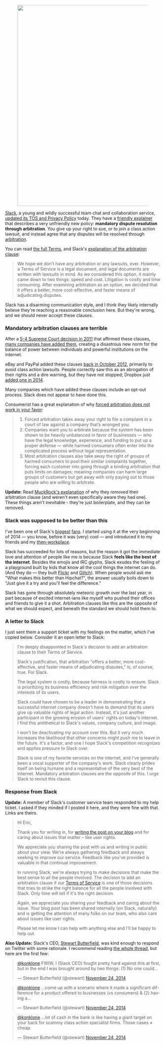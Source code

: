 <figure>
<a target="_blank" href="http://lance.wordpress.com/2014/10/30/slack-hq/"><img src="/assets/images/blog/slack/slack-hq.jpg" style="width: 650px"></a>
</figure>

[Slack](https://slack.com), a young and wildly successful team chat and collaboration service, [updated its TOS and Privacy Policy](http://slackhq.com/post/103473448150/slacks-policy-update) today. They have a [friendly explainer](https://slack.zendesk.com/hc/en-us/articles/203950296) that describes a very unfriendly new policy: **mandatory dispute resolution through arbitration**. You give up your right to sue, or to join a class action lawsuit, and instead agree that any disputes will be resolved through [arbitration](https://en.wikipedia.org/wiki/Arbitration_in_the_United_States).

You can read [the full Terms](https://slack.com/terms-of-service), and Slack's [explanation of the arbitration clause](https://slack.zendesk.com/hc/en-us/articles/203950296#arbitration):

> We hope we don’t have any arbitration or any lawsuits, ever. However, a Terms of Service is a legal document, and legal documents are written with lawsuits in mind. As we considered this option, it mainly came down to two things: speed and cost. Litigation is costly and time consuming. After examining arbitration as an option, we decided that it offers a better, more cost-effective, and faster means of adjudicating disputes.

Slack has a disarming communication style, and I think they likely internally believe they're reaching a reasonable conclusion here. But they're wrong, and we should never accept these clauses.

### Mandatory arbitration clauses are terrible

After a [5-4 Supreme Court decision in 2011](https://en.wikipedia.org/wiki/AT%26T_Mobility_v._Concepcion) that affirmed these clauses, [many companies have added them](http://www.citizen.org/rigged-justice-rogues-gallery), creating a disastrous new norm for the balance of power between individuals and powerful institutions on the internet. 

eBay and PayPal added these clauses [back in October 2012](http://consumerist.com/2012/10/09/paypal-slips-forced-arbitration-clause-into-user-agreement-gives-you-until-dec-1-to-opt-out/), primarily to avoid class action lawsuits. People correctly saw this as an abrogation of their rights and a dire warning, but they have not stopped; Dropbox just [added one in 2014](http://consumerist.com/2014/02/21/dropbox-jumps-on-forced-arbitration-bandwagon-but-offers-online-opt-out/).

Many companies which have added these clauses include an opt-out process. Slack does not appear to have done this.

Consumerist has a great explanation of why [forced arbitration does not work in your favor](http://consumerist.com/2014/02/25/why-you-should-opt-out-of-forced-arbitration-in-3-sentences/):

> 1. Forced arbitration takes away your right to file a complaint in a court of law against a company that’s wronged you.
> 2. Companies want you to arbitrate because the system has been shown to be heavily unbalanced in favor of businesses — who have the legal knowledge, experience, and funding to put up a proper defense — while harmed consumers often enter into the complicated process without legal representation.
> 3. Most arbitration clauses also take away the right of groups of harmed consumers to pool their similar complaints together, forcing each customer into going through a binding arbitration that puts limits on damages; meaning companies can harm large groups of customers but get away with only paying out to those people who are willing to arbitrate.

**Update:** Read [MuckRock's explanation](https://www.muckrock.com/news/archives/2014/dec/17/update-muckrocks-terms-service/) of why they _removed_ their arbitration clause (and weren't even specifically aware they had one). These things aren't inevitable - they're just boilerplate, and they can be removed.

### Slack was supposed to be better than this

I've been one of Slack's [biggest](https://twitter.com/konklone/status/463767312818917376) [fans](https://twitter.com/konklone/status/501723350495133696). I started using it at the very beginning of 2014 — you know, before it was (very) cool — and introduced it to my friends and my [then-workplace](https://sunlightfoundation.com).

Slack has succeeded for lots of reasons, but the reason it got the immediate love and attention of people like me is because Slack **feels like the best of the internet**. Besides the emojis and IRC glyphs, Slack exudes the feeling of a playground built by kids that know all the cool things the internet can do. (And they do — they built [Flickr](https://www.flickr.com/) and [Glitch](https://en.wikipedia.org/wiki/Glitch_(video_game))). When people would ask me "What makes this better than Hipchat?", the answer usually boils down to "Just give it a try and you'll feel the difference."

Slack has gone through absolutely meteoric growth over the last year, in part because of excited internet-ians like myself who pushed their offices and friends to give it a shot. Arbitration clauses like this are the opposite of what we should expect, and beneath the standard we should hold them to.

### A letter to Slack

I just sent them a support ticket with my feelings on the matter, which I've copied below. Consider it an open letter to Slack:

> I'm deeply disappointed in Slack's decision to add an arbitration clause to their Terms of Service.
> 
> Slack's justification, that arbitration "offers a better, more cost-effective, and faster means of adjudicating disputes," is, of course, true. For Slack.
> 
> The legal system is costly, because fairness is costly to ensure. Slack is prioritizing its business efficiency and risk mitigation over the interests of its users.
> 
> Slack could have chosen to be a leader in demonstrating that a successful internet company doesn't have to demand that its users give up valuable rights of legal action. Instead, it's just another participant in the growing erosion of users' rights on today's internet. I find this antithetical to Slack's values, company culture, and image.
> 
> I won't be deactivating my account over this. But it very much increases the likelihood that other concerns might push me to leave in the future. It's a factor, and one I hope Slack's competition recognizes and applies pressure to Slack over.
> 
> Slack is one of my favorite services on the internet, and I've generally been a vocal supporter of the company's work. Slack clearly prides itself on being humane and a representative of the very best of the Internet. Mandatory arbitration clauses are the opposite of this. I urge Slack to revisit this clause.

### Response from Slack

**Update:** A member of Slack's customer service team responded to my help ticket. I asked if they minded if I posted it here, and they were fine with that. Links are theirs.

> Hi Eric,
> 
> Thank you for writing in, for [writing the post on your blog](https://konklone.com/post/slack-is-now-forcing-users-into-arbitration-and-that-is-terrible) and for caring about issues that matter – like user rights.
> 
> We appreciate you sharing the post with us and writing in public about your view. We're always gathering feedback and always seeking to improve our service. Feedback like you've provided is valuable in that continual improvement.
> 
> In running Slack, we're always trying to make decisions that make the best sense to all the people involved. The decision to add an arbitration clause if our [Terms of Service](https://slack.com/terms-of-service) is one of those decisions that tries to strike the right balance for all the people involved with Slack. Only time will tell if it's the right decision.
> 
> Again, we appreciate you sharing your feedback and caring about the issue. Your blog post has been shared internally (on Slack, naturally) and is getting the attention of many folks on our team, who also care about issues like user rights.
> 
> Please let me know I can help with anything else and I'll be happy to help out.

**Also Update:** Slack's CEO, [Stewart Butterfield](https://twitter.com/stewart), was kind enough to respond on Twitter with some rationale. I recommend reading [the whole thread](https://twitter.com/stewart/status/536975848046206976), but here are the first few:

<blockquote class="twitter-tweet" data-conversation="none" lang="en"><p><a href="https://twitter.com/konklone">@konklone</a> FWIW, I (Slack CEO) fought pretty hard against this at first, but in the end I was brought around by two things: (1) No one could…</p>— Stewart Butterfield (@stewart) <a href="https://twitter.com/stewart/status/536975596920635393">November 24, 2014</a></blockquote>
<script async src="//platform.twitter.com/widgets.js" charset="utf-8"></script>

<blockquote class="twitter-tweet" data-conversation="none" lang="en"><p><a href="https://twitter.com/konklone">@konklone</a> …come up with a scenario where it made a significant difference for a product offered to businesses (vs consumers) & (2) having a…</p>— Stewart Butterfield (@stewart) <a href="https://twitter.com/stewart/status/536975711102193664">November 24, 2014</a></blockquote>
<script async src="//platform.twitter.com/widgets.js" charset="utf-8"></script>

<blockquote class="twitter-tweet" data-conversation="none" lang="en"><p><a href="https://twitter.com/konklone">@konklone</a> …lot of cash in the bank is like having a giant target on your back for scammy class action specialist firms. Those cases ≠ cheap.</p>— Stewart Butterfield (@stewart) <a href="https://twitter.com/stewart/status/536975848046206976">November 24, 2014</a></blockquote>
<script async src="//platform.twitter.com/widgets.js" charset="utf-8"></script>